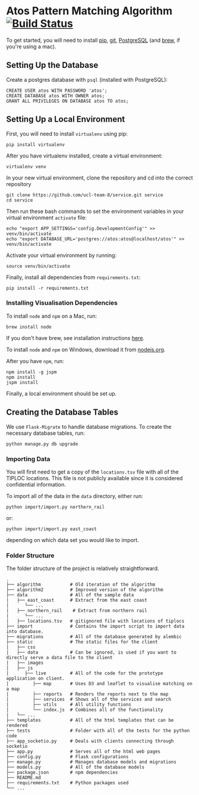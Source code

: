 # Atos Pattern Matching Algorithm [![Build Status](https://travis-ci.org/ucl-team-8/service.svg?branch=CI)](https://travis-ci.org/ucl-team-8/service)

To get started, you will need to install [pip](https://pip.pypa.io/en/stable/installing/), [git](https://confluence.atlassian.com/bitbucket/set-up-git-744723531.html), [PostgreSQL](http://www.postgresql.org/download/) (and [brew](http://brew.sh/), if you're using a mac).

## Setting Up the Database

Create a postgres database with `psql` (installed with PostgreSQL):

```
CREATE USER atos WITH PASSWORD 'atos';
CREATE DATABASE atos WITH OWNER atos;
GRANT ALL PRIVILEGES ON DATABASE atos TO atos;
```

## Setting Up a Local Environment

First, you will need to install `virtualenv` using pip:

```
pip install virtualenv
```

After you have virtualenv installed, create a virtual environment:

```
virtualenv venv
```

In your new virtual environment, clone the repository and cd into the correct repository

```
git clone https://github.com/ucl-team-8/service.git service
cd service
```

Then run these bash commands to set the environment variables in your virtual environment `activate` file:

```
echo "export APP_SETTINGS='config.DevelopmentConfig'" >> venv/bin/activate
echo "export DATABASE_URL='postgres://atos:atos@localhost/atos'" >> venv/bin/activate
```

Activate your virtual environment by running:

```
source venv/bin/activate
```

Finally, install all dependencies from `requirements.txt`:

```
pip install -r requirements.txt
```

### Installing Visualisation Dependencies

To install `node` and `npm` on a Mac, run:

```
brew install node
```

If you don't have brew, see installation instructions [here](http://brew.sh/).

To install `node` and `npm` on Windows, download it from [nodejs.org](https://nodejs.org/en/download/).

After you have `npm`, run:

```
npm install -g jspm
npm install
jspm install
```

Finally, a local environment should be set up.

## Creating the Database Tables

We use `Flask-Migrate` to handle database migrations. To create the necessary database tables, run:

```
python manage.py db upgrade
```

### Importing Data

You will first need to get a copy of the `locations.tsv` file with all of the TIPLOC locations. This file is not publicly available since it is considered confidential information.

To import all of the data in the `data` directory, either run:

```
python import/import.py northern_rail
```

or:

```
python import/import.py east_coast
```

depending on which data set you would like to import.

### Folder Structure

The folder structure of the project is relatively straightforward.

```
.
├── algorithm           # Old iteration of the algorithm
├── algorithm2          # Improved version of the algorithm
├── data                # All of the sample data
|   ├── east_coast      # Extract from the east coast
|      └── ...
|   ├── northern_rail    # Extract from northern rail
|      └── ...
|   ├── locations.tsv   # gitignored file with locations of tiplocs
├── import              # Contains the import script to import data into database.
├── migrations          # All of the database generated by alembic
├── static              # The static files for the client
|   ├── css
|   ├── data            # Can be ignored, is used if you want to directly serve a data file to the client
|   ├── images
|   ├── js          
|      ├── live         # All of the code for the prototype application on client.
|         ├── map       # Uses D3 and leaflet to visualise matching on a map
|         ├── reports   # Renders the reports next to the map
|         ├── services  # Shows all of the services and search
|         ├── utils     # All utility functions
|         └── index.js  # Combines all of the functionality
|   └── ...
├── templates           # All of the html templates that can be rendered
├── tests               # Folder with all of the tests for the python code
├── app_socketio.py     # Deals with clients connecting through socketio
├── app.py              # Serves all of the html web pages
├── config.py           # Flask configurations
├── manage.py           # Manages database models and migrations
├── models.py           # All of the database models
├── package.json        # npm dependencies
├── README.md
├── requirements.txt    # Python packages used
└── ...
```
